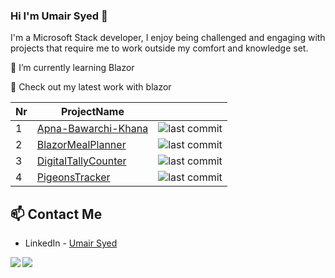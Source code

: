 ### Hi I'm Umair Syed 👋

I'm a Microsoft Stack developer, I enjoy being challenged and engaging with projects that require me to work outside my comfort and knowledge set.


🌱 I’m currently learning Blazor

👯 Check out my latest work with blazor

| Nr | ProjectName  ||
| -- | ------------ |---------|
|1|[Apna-Bawarchi-Khana](https://github.com/umairsyed613/Apna-Bawarchi-Khana)|![last commit](https://img.shields.io/github/last-commit/umairsyed613/Apna-Bawarchi-Khana?style=flat-square&cacheSeconds=86400)|
|2|[BlazorMealPlanner](https://github.com/umairsyed613/UNMealPlanner)|![last commit](https://img.shields.io/github/last-commit/umairsyed613/UNMealPlanner?style=flat-square&cacheSeconds=86400)|
|3|[DigitalTallyCounter](https://github.com/umairsyed613/DigitalTallyCounter)|![last commit](https://img.shields.io/github/last-commit/umairsyed613/DigitalTallyCounter?style=flat-square&cacheSeconds=86400)|
|4|[PigeonsTracker](https://github.com/umairsyed613/PigeonsTracker)|![last commit](https://img.shields.io/github/last-commit/umairsyed613/PigeonsTracker?style=flat-square&cacheSeconds=86400)|


## 📫 Contact Me
- LinkedIn - [Umair Syed](https://www.linkedin.com/in/umairsyed613/)

<div style="clear: both;">
  <a href="https://github.com/anuraghazra/github-readme-stats">
  <img align="left" src="https://github-readme-stats.vercel.app/api?username=umairsyed613&count_private=true&show_icons=true&theme=dark" />
</a>
<a href="https://github.com/anuraghazra/github-readme-stats">
  <img align="left" src="https://github-readme-stats.vercel.app/api/top-langs/?username=umairsyed613&theme=dark" />
</a>
</div>

<!--
**umairsyed613/umairsyed613** is a ✨ _special_ ✨ repository because its `README.md` (this file) appears on your GitHub profile.

Here are some ideas to get you started:

- 🔭 I’m currently working on ...
- 🌱 I’m currently learning ...
 ...
- 🤔 I’m looking for help with ...
- 💬 Ask me about ...
- 📫 How to reach me: ...
- 😄 Pronouns: ...
- ⚡ Fun fact: ...
-->
